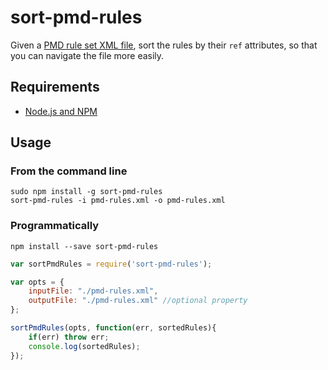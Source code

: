 sort-pmd-rules
============

Given a [PMD rule set XML file](http://pmd.sourceforge.net/pmd-4.3.0/howtomakearuleset.html), sort the rules by their `ref` attributes, so that you can navigate the file more easily.

## Requirements

- [Node.js and NPM](https://nodejs.org/en/)

## Usage

### From the command line

    sudo npm install -g sort-pmd-rules
    sort-pmd-rules -i pmd-rules.xml -o pmd-rules.xml

### Programmatically

	npm install --save sort-pmd-rules

```javascript
var sortPmdRules = require('sort-pmd-rules');

var opts = {
    inputFile: "./pmd-rules.xml",
    outputFile: "./pmd-rules.xml" //optional property
};

sortPmdRules(opts, function(err, sortedRules){
	if(err) throw err;
	console.log(sortedRules);
});
```
